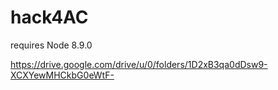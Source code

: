 # hack4AC

requires Node 8.9.0 



https://drive.google.com/drive/u/0/folders/1D2xB3qa0dDsw9-XCXYewMHCkbG0eWtF- 
